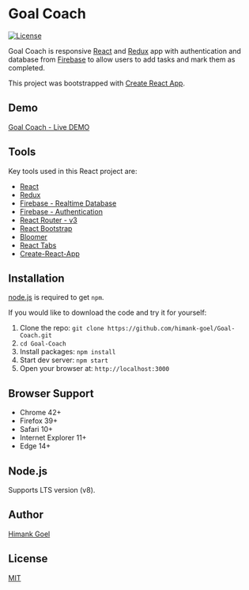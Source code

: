 # Goal Coach

[![License](https://img.shields.io/badge/license-MIT-blue.svg?style=flat-square)](https://github.com/himank-goel/Goal-Coach/blob/master/LICENSE)

Goal Coach is responsive [React](http://facebook.github.io/react/index.html) and [Redux](https://redux.js.org/) app with authentication and database from [Firebase](https://firebase.google.com/) to allow users to add tasks and mark them as completed.

This project was bootstrapped with [Create React App](https://github.com/facebookincubator/create-react-app).

## Demo
[Goal Coach - Live DEMO](https://himank-goel.github.io/Goal-Coach/)

## Tools
Key tools used in this React project are:

* [React](http://facebook.github.io/react/index.html)
* [Redux](https://redux.js.org/)
* [Firebase - Realtime Database](https://firebase.google.com/products/realtime-database/)
* [Firebase - Authentication](https://firebase.google.com/products/auth/)
* [React Router - v3](https://github.com/ReactTraining/react-router)
* [React Bootstrap](https://react-bootstrap.github.io/)
* [Bloomer](https://bloomer.js.org/)
* [React Tabs](https://github.com/reactjs/react-tabs)
* [Create-React-App](https://github.com/facebookincubator/create-react-app)

## Installation
[node.js](http://nodejs.org/download/) is required to get ``npm``.

If you would like to download the code and try it for yourself:

1. Clone the repo: `git clone https://github.com/himank-goel/Goal-Coach.git`
2. `cd Goal-Coach`
2. Install packages: `npm install`
3. Start dev server: `npm start`
4. Open your browser at: `http://localhost:3000`

## Browser Support

- Chrome 42+
- Firefox 39+
- Safari 10+ 
- Internet Explorer 11+ 
- Edge 14+

## Node.js
Supports LTS version (v8).

## Author
[Himank Goel](himank-goel.github.io/Portfolio-Website/)

## License
[MIT](https://github.com/himank-goel/Goal-Coach/blob/master/LICENSE)
